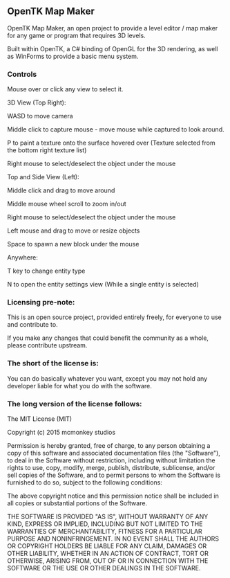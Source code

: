 OpenTK Map Maker
----------------

OpenTK Map Maker, an open project to provide a level editor / map maker for any game or program that requires 3D levels.

Built within OpenTK, a C# binding of OpenGL for the 3D rendering, as well as WinForms to provide a basic menu system.

### Controls

Mouse over or click any view to select it.

3D View (Top Right):

WASD to move camera

Middle click to capture mouse - move mouse while captured to look around.

P to paint a texture onto the surface hovered over (Texture selected from the bottom right texture list)

Right mouse to select/deselect the object under the mouse

Top and Side View (Left):

Middle click and drag to move around

Middle mouse wheel scroll to zoom in/out

Right mouse to select/deselect the object under the mouse

Left mouse and drag to move or resize objects

Space to spawn a new block under the mouse

Anywhere:

T key to change entity type

N to open the entity settings view (While a single entity is selected)

### Licensing pre-note:

This is an open source project, provided entirely freely, for everyone to use and contribute to.

If you make any changes that could benefit the community as a whole, please contribute upstream.

### The short of the license is:

You can do basically whatever you want, except you may not hold any developer liable for what you do with the software.

### The long version of the license follows:

The MIT License (MIT)

Copyright (c) 2015 mcmonkey studios

Permission is hereby granted, free of charge, to any person obtaining a copy
of this software and associated documentation files (the "Software"), to deal
in the Software without restriction, including without limitation the rights
to use, copy, modify, merge, publish, distribute, sublicense, and/or sell
copies of the Software, and to permit persons to whom the Software is
furnished to do so, subject to the following conditions:

The above copyright notice and this permission notice shall be included in all
copies or substantial portions of the Software.

THE SOFTWARE IS PROVIDED "AS IS", WITHOUT WARRANTY OF ANY KIND, EXPRESS OR
IMPLIED, INCLUDING BUT NOT LIMITED TO THE WARRANTIES OF MERCHANTABILITY,
FITNESS FOR A PARTICULAR PURPOSE AND NONINFRINGEMENT. IN NO EVENT SHALL THE
AUTHORS OR COPYRIGHT HOLDERS BE LIABLE FOR ANY CLAIM, DAMAGES OR OTHER
LIABILITY, WHETHER IN AN ACTION OF CONTRACT, TORT OR OTHERWISE, ARISING FROM,
OUT OF OR IN CONNECTION WITH THE SOFTWARE OR THE USE OR OTHER DEALINGS IN THE
SOFTWARE.
